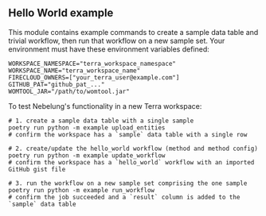 Hello World example
---

This module contains example commands to create a sample data table and trivial workflow, then run that workflow on a new sample set. Your environment must have these environment variables defined:

```
WORKSPACE_NAMESPACE="terra_workspace_namespace"
WORKSPACE_NAME="terra_workspace_name"
FIRECLOUD_OWNERS=["your_terra_user@example.com"]
GITHUB_PAT="github_pat_..."
WOMTOOL_JAR="/path/to/womtool.jar"
```

To test Nebelung's functionality in a new Terra workspace:

```shell
# 1. create a sample data table with a single sample
poetry run python -m example upload_entities
# confirm the workspace has a `sample` data table with a single row

# 2. create/update the hello_world workflow (method and method config) 
poetry run python -m example update_workflow
# confirm the workspace has a `hello_world` workflow with an imported GitHub gist file

# 3. run the workflow on a new sample set comprising the one sample
poetry run python -m example run_workflow
# confirm the job succeeded and a `result` column is added to the `sample` data table
```
